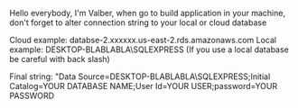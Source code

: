 Hello everybody, I'm Valber, when go to build application in your machine, don't forget to alter connection string to your local or cloud database

Cloud example: databse-2.xxxxxx.us-east-2.rds.amazonaws.com
Local example: DESKTOP-BLABLABLA\SQLEXPRESS (If you use a local database be careful with back slash)

Final string: "Data Source=DESKTOP-BLABLABLA\\SQLEXPRESS;Initial Catalog=YOUR DATABASE NAME;User Id=YOUR USER;password=YOUR PASSWORD